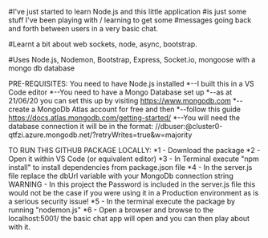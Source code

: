 #I've just started to learn Node.js and this little application
#is just some stuff I've been playing with / learning to get some
#messages going back and forth between users in a very basic chat.

#Learnt a bit about web sockets, node, async, bootstrap.

#Uses Node.js, Nodemon, Bootstrap, Express, Socket.io, mongoose with a mongo db database

PRE-REQUISITES:
You need to have Node.js installed
*--I built this in a VS Code editor
*--You need to have a Mongo Database set up
*--as at 21/06/20 you can set this up by visiting https://www.mongodb.com
*--create a MongoDb Atlas account for free and then
*--follow this guide https://docs.atlas.mongodb.com/getting-started/
*--You will need the database connection it will be in the format:
//dbuser:<password>@cluster0-qtfzi.azure.mongodb.net/<dbname>?retryWrites=true&w=majority

TO RUN THIS GITHUB PACKAGE LOCALLY:
*1 - Download the package
*2 - Open it within VS Code (or equivalent editor)
*3 - In Terminal execute "npm install" to install dependencies from package.json file
*4 - In the server.js file replace the dbUrl variable with your MongoDb connection string
WARNING - In this project the Password is included in the server.js file this would not be
the case if you were using it in a Production environment as is a serious security issue!
*5 - In the terminal execute the package by running "nodemon.js"
*6 - Open a browser and browse to the localhost:5001/ the basic chat app will open and you
can then play about with it.

